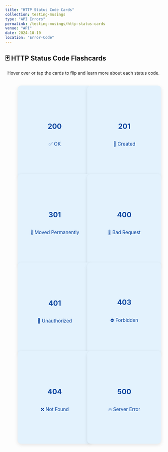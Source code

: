 ```yaml
---
title: "HTTP Status Code Cards"
collection: testing-musings
type: "API Errors"
permalink: /testing-musings/http-status-cards
venue: "API"
date: 2024-10-10
location: "Error-Code"
---
```


<style>
.code-card-grid {
  display: flex;
  flex-wrap: wrap;
  gap: 1.5rem;
  justify-content: center;
  margin-top: 2rem;
}

.flip-card {
  background-color: transparent;
  width: 200px;
  height: 260px;
  perspective: 1000px;
  cursor: pointer;
}

.flip-card-inner {
  position: relative;
  width: 100%;
  height: 100%;
  text-align: center;
  transition: transform 0.6s;
  transform-style: preserve-3d;
}

.flip-card:hover .flip-card-inner {
  transform: rotateY(180deg);
}

.flip-card-front,
.flip-card-back {
  position: absolute;
  width: 100%;
  height: 100%;
  padding: 1.2rem;
  backface-visibility: hidden;
  border-radius: 12px;
  box-shadow: 0 4px 12px rgba(0,0,0,0.1);
  display: flex;
  flex-direction: column;
  justify-content: center;
  align-items: center;
  font-size: 0.95rem;
}

.flip-card-front {
  background-color: #e3f2fd;
  color: #0d47a1;
}

.flip-card-back {
  background-color: #f1f8e9;
  color: #33691e;
  transform: rotateY(180deg);
}
</style>

<h2>🃏 HTTP Status Code Flashcards</h2>
<p style="text-align: center;">Hover over or tap the cards to flip and learn more about each status code.</p>

<div class="code-card-grid">

  <div class="flip-card">
    <div class="flip-card-inner">
      <div class="flip-card-front">
        <h2>200</h2>
        <p>✅ OK</p>
      </div>
      <div class="flip-card-back">
        <p><strong>Success.</strong> The request has succeeded.</p>
        <p>Example: `/api/user/123`</p>
        <p>Tip: All systems working fine.</p>
      </div>
    </div>
  </div>

  <div class="flip-card">
    <div class="flip-card-inner">
      <div class="flip-card-front">
        <h2>201</h2>
        <p>🎉 Created</p>
      </div>
      <div class="flip-card-back">
        <p><strong>Resource created.</strong></p>
        <p>Example: `/api/register`</p>
        <p>Tip: Check location header if needed.</p>
      </div>
    </div>
  </div>

  <div class="flip-card">
    <div class="flip-card-inner">
      <div class="flip-card-front">
        <h2>301</h2>
        <p>🧭 Moved Permanently</p>
      </div>
      <div class="flip-card-back">
        <p><strong>Redirect.</strong> Resource has a new URI.</p>
        <p>Example: `/old-page` → `/new-page`</p>
        <p>Tip: Update your bookmarks.</p>
      </div>
    </div>
  </div>

  <div class="flip-card">
    <div class="flip-card-inner">
      <div class="flip-card-front">
        <h2>400</h2>
        <p>🚫 Bad Request</p>
      </div>
      <div class="flip-card-back">
        <p><strong>Client error.</strong> Request was invalid.</p>
        <p>Example: `/api/data?limit=abc`</p>
        <p>Tip: Validate input before sending.</p>
      </div>
    </div>
  </div>

  <div class="flip-card">
    <div class="flip-card-inner">
      <div class="flip-card-front">
        <h2>401</h2>
        <p>🔐 Unauthorized</p>
      </div>
      <div class="flip-card-back">
        <p><strong>Auth failed.</strong> Token missing or invalid.</p>
        <p>Example: Accessing `/dashboard` without login</p>
        <p>Tip: Attach valid credentials.</p>
      </div>
    </div>
  </div>

  <div class="flip-card">
    <div class="flip-card-inner">
      <div class="flip-card-front">
        <h2>403</h2>
        <p>⛔ Forbidden</p>
      </div>
      <div class="flip-card-back">
        <p><strong>Access denied.</strong> You're not allowed here.</p>
        <p>Example: `/admin/panel` as regular user</p>
        <p>Tip: Role check or permission error.</p>
      </div>
    </div>
  </div>

  <div class="flip-card">
    <div class="flip-card-inner">
      <div class="flip-card-front">
        <h2>404</h2>
        <p>❌ Not Found</p>
      </div>
      <div class="flip-card-back">
        <p><strong>Missing resource.</strong> It’s not here.</p>
        <p>Example: `/no-such-endpoint`</p>
        <p>Tip: Check the spelling and path.</p>
      </div>
    </div>
  </div>

  <div class="flip-card">
    <div class="flip-card-inner">
      <div class="flip-card-front">
        <h2>500</h2>
        <p>🔥 Server Error</p>
      </div>
      <div class="flip-card-back">
        <p><strong>It’s on the server.</strong> Something broke.</p>
        <p>Example: Database connection failure</p>
        <p>Tip: Check logs or restart service.</p>
      </div>
    </div>
  </div>

</div>
